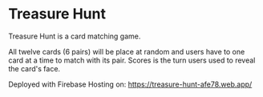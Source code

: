 # Treasure Hunt

Treasure Hunt is a card matching game.

All twelve cards (6 pairs) will be place at random and users have to one card at a time to match with its pair.
Scores is the turn users used to reveal the card's face.



Deployed with Firebase Hosting on: https://treasure-hunt-afe78.web.app/
